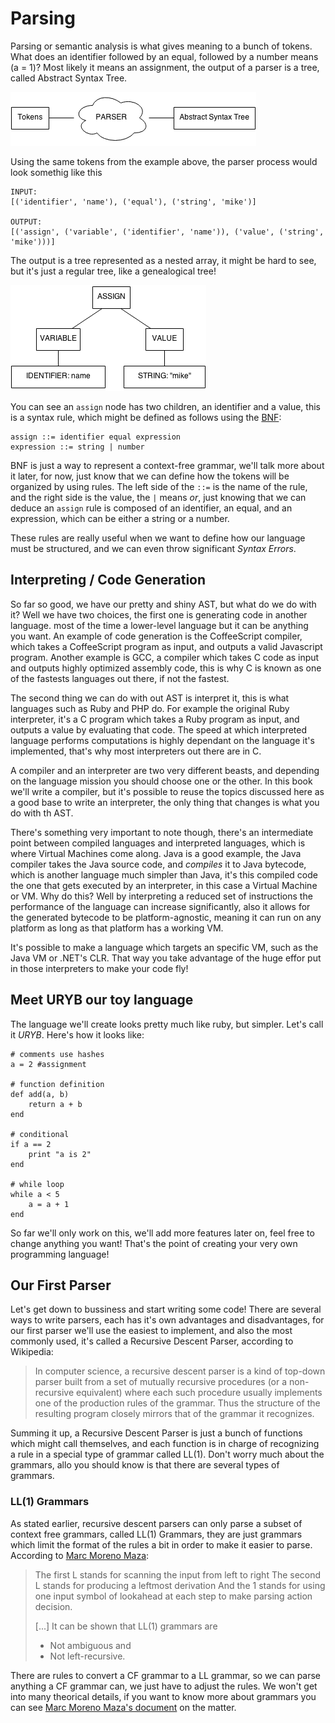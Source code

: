 # Parsing
Parsing or semantic analysis is what gives meaning to a bunch of tokens. What 
does an identifier followed by an equal, followed by a number means (a = 1)? 
Most likely it means an assignment, the output of a parser is a tree, called 
Abstract Syntax Tree.

![How a lexer works](images/ch1-parser.png)

Using the same tokens from the example above, the parser process would look 
somethig like this

    INPUT:
    [('identifier', 'name'), ('equal'), ('string', 'mike')]
    
    OUTPUT:
    [('assign', ('variable', ('identifier', 'name')), ('value', ('string', 'mike')))]

The output is a tree represented as a nested array, it might be hard to see,
but it's just a regular tree, like a genealogical tree!

![How a lexer works](images/ch1-ast.png)

You can see an `assign` node has two children, an identifier and a value, this 
is a syntax rule, which might be defined as follows using the 
[BNF](http://en.wikipedia.org/wiki/Backus%E2%80%93Naur_Form):

    assign ::= identifier equal expression
    expression ::= string | number

BNF is just a way to represent a context-free grammar, we'll talk more about it
later, for now, just know that we can define how the tokens will be organized
by using rules. The left side of the `::=` is the name of the rule, and
the right side is the value, the `|` means _or_, just knowing that we can 
deduce an `assign` rule is composed of an identifier, an equal, and an
expression, which can be either a string or a number.

These rules are really useful when we want to define how our language must
be structured, and we can even throw significant _Syntax Errors_.

## Interpreting / Code Generation
So far so good, we have our pretty and shiny AST, but what do we do with it?
Well we have two choices, the first one is generating code in another language.
most of the time a lower-level language but it can be anything you want. An
example of code generation is the CoffeeScript compiler, which takes a
CoffeeScript program as input, and outputs a valid Javascript program. Another
example is GCC, a compiler which takes C code as input and outputs highly
optimized assembly code, this is why C is known as one of the fastests languages
out there, if not the fastest.

The second thing we can do with out AST is interpret it, this is what languages
such as Ruby and PHP do. For example the original Ruby interpreter, it's a C
program which takes a Ruby program as input, and outputs a value by evaluating
that code. The speed at which interpreted language performs computations is
highly dependant on the language it's implemented, that's why most interpreters
out there are in C.

A compiler and an interpreter are two very different beasts, and depending on
the language mission you should choose one or the other. In this book we'll
write a compiler, but it's possible to reuse the topics discussed here as a good
base to write an interpreter, the only thing that changes is what you do with th
AST.

There's something very important to note though, there's an intermediate point
between compiled languages and interpreted languages, which is where Virtual
Machines come along. Java is a good example, the Java compiler takes the Java
source code, and _compiles_ it to Java bytecode, which is another language much
simpler than Java, it's this compiled code the one that gets executed by an
interpreter, in this case a Virtual Machine or VM. Why do this? Well by
interpreting a reduced set of instructions the performance of the language can
increase significantly, also it allows for the generated bytecode to be
platform-agnostic, meaning it can run on any platform as long as that platform
has a working VM.

It's possible to make a language which targets an specific VM, such as the Java
VM or .NET's CLR. That way you take advantage of the huge effor put in those
interpreters to make your code fly!

## Meet URYB our toy language

The language we'll create looks pretty much like ruby, but simpler. Let's call
it _URYB_. Here's how it looks like:

    # comments use hashes
    a = 2 #assignment

    # function definition
    def add(a, b)
        return a + b
    end

    # conditional
    if a == 2
        print "a is 2"
    end

    # while loop
    while a < 5
        a = a + 1
    end

So far we'll only work on this, we'll add more features later on, feel free to
change anything you want! That's the point of creating your very own programming
language!

## Our First Parser
Let's get down to bussiness and start writing some code! There are several ways
to write parsers, each has it's own advantages and disadvantages, for our first
parser we'll use the easiest to implement, and also the most commonly used, 
it's called a Recursive Descent Parser, according to Wikipedia:

 > In computer science, a recursive descent parser is a kind of top-down
 > parser built from a set of mutually recursive procedures (or a 
 > non-recursive equivalent) where each such procedure usually implements one
 > of the production rules of the grammar. Thus the structure of the resulting
 > program closely mirrors that of the grammar it recognizes.

Summing it up, a Recursive Descent Parser is just a bunch of functions which
might call themselves, and each function is in charge of recognizing a rule in a
special type of grammar called LL(1). Don't worry much about the grammars, allo
you should know is that there are several types of grammars.

### LL(1) Grammars
As stated earlier, recursive descent parsers can only parse a subset of context
free grammars, called LL(1) Grammars, they are just grammars which limit the
format of the rules a bit in order to make it easier to parse.  According to
[Marc Moreno
Maza](http://www.csd.uwo.ca/~moreno//CS447/Lectures/Syntax.html/node14.html):

> The first L stands for scanning the input from left to right
> The second L stands for producing a leftmost derivation
> And the 1 stands for using one input symbol of lookahead at each step to make parsing action decision.
> 
> [...] It can be shown that LL(1) grammars are
>  * Not ambiguous and
>  * Not left-recursive.

There are rules to convert a CF grammar to a LL grammar, so we can parse
anything a CF grammar can, we just have to adjust the rules. We won't get into
many theorical details, if you want to know more about grammars you can see
[Marc Moreno Maza's
document](http://www.csd.uwo.ca/~moreno//CS447/Lectures/Syntax.html/Syntax.html)
on the matter.
